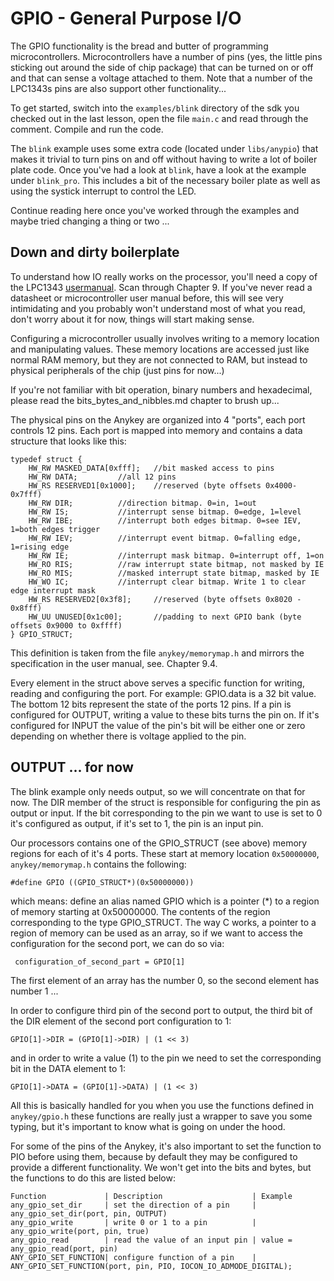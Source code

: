 # GPIO - General Purpose I/O

The GPIO functionality is the bread and butter of programming
microcontrollers. Microcontrollers have a number of pins (yes, the
little pins sticking out around the side of chip package) that can be
turned on or off and that can sense a voltage attached to them. Note
that a number of the LPC1343s pins are also support other
functionality...

To get started, switch into the `examples/blink` directory of the sdk
you checked out in the last lesson, open the file `main.c` and read
through the comment. Compile and run the code.

The `blink` example uses some extra code (located under `libs/anypio`)
that makes it trivial to turn pins on and off without having to write a
lot of boiler plate code. Once you've had a look at `blink`, have a look
at the example under `blink_pro`. This includes a bit of the necessary
boiler plate as well as using the systick interrupt to control the LED.

Continue reading here once you've worked through the examples and maybe
tried changing a thing or two ...

## Down and dirty boilerplate

To understand how IO really works on the processor, you'll need a copy
of the LPC1343
[usermanual](http://www.nxp.com/documents/user_manual/UM10375.pdf). Scan
through Chapter 9. If you've never read a datasheet or microcontroller
user manual before, this will see very intimidating and you probably
won't understand most of what you read, don't worry about it for now,
things will start making sense.


Configuring a microcontroller usually involves writing to a memory
location and manipulating values. These memory locations are accessed
just like normal RAM memory, but they are not connected to RAM, but
instead to physical peripherals of the chip (just pins for now...)

If you're not familiar with bit operation, binary numbers and
hexadecimal, please read the bits_bytes_and_nibbles.md chapter to brush
up...

The physical pins on the Anykey are organized into 4 "ports", each port
controls 12 pins. Each port is mapped into memory and contains a data
structure that looks like this:

    typedef struct {
    	HW_RW MASKED_DATA[0xfff];	//bit masked access to pins
    	HW_RW DATA;			//all 12 pins
    	HW_RS RESERVED1[0x1000];	//reserved (byte offsets 0x4000-0x7fff)
    	HW_RW DIR;			//direction bitmap. 0=in, 1=out
    	HW_RW IS;			//interrupt sense bitmap. 0=edge, 1=level
    	HW_RW IBE;			//interrupt both edges bitmap. 0=see IEV, 1=both edges trigger
    	HW_RW IEV;			//interrupt event bitmap. 0=falling edge, 1=rising edge
    	HW_RW IE;			//interrupt mask bitmap. 0=interrupt off, 1=on
    	HW_RO RIS;			//raw interrupt state bitmap, not masked by IE
    	HW_RO MIS;			//masked interrupt state bitmap, masked by IE
    	HW_WO IC;			//interrupt clear bitmap. Write 1 to clear edge interrupt mask
    	HW_RS RESERVED2[0x3f8];		//reserved (byte offsets 0x8020 - 0x8fff)
    	HW_UU UNUSED[0x1c00];		//padding to next GPIO bank (byte offsets 0x9000 to 0xffff)
    } GPIO_STRUCT;

This definition is taken from the file `anykey/memorymap.h` and mirrors the
specification in the user manual, see. Chapter 9.4. 

Every element in the struct above serves a specific function for
writing, reading and configuring the port. For example: GPIO.data
is a 32 bit value. The bottom 12 bits represent the state of the ports
12 pins. If a pin is configured for OUTPUT, writing a value to these
bits turns the pin on. If it's configured for INPUT the value of the
pin's bit will be either one or zero depending on whether there is
voltage applied to the pin.


## OUTPUT ... for now

The blink example only needs output, so we will concentrate on that for
now. The DIR member of the struct is responsible for configuring the pin
as output or input. If the bit corresponding to the pin we want to
use is set to 0 it's configured as output, if it's set to 1, the pin is
an input pin. 

Our processors  contains one of the GPIO_STRUCT (see above) memory
regions for each of it's 4 ports. These start at memory location
`0x50000000`, `anykey/memorymap.h` contains the following:

    #define GPIO ((GPIO_STRUCT*)(0x50000000))

which means: define an alias named GPIO which is a pointer (\*) to a
region of memory starting at 0x50000000. The contents of the region
corresponding to the type GPIO_STRUCT. The way C works, a pointer to a
region of memory can be used as an array, so if we want to access the
configuration for the second port, we can do so via:

     configuration_of_second_part = GPIO[1]

The first element of an array has the number 0, so the second element
has number 1 ...

In order to configure third pin of the second port to output, the third
bit of the DIR element of the second port configuration to 1:

    GPIO[1]->DIR = (GPIO[1]->DIR) | (1 << 3)

and in order to write a value (1) to the pin we need to set the
corresponding bit in the DATA element to 1:

    GPIO[1]->DATA = (GPIO[1]->DATA) | (1 << 3)

All this is basically handled for you when you use the functions defined
in `anykey/gpio.h` these functions are really just a wrapper to save you
some typing, but it's important to know what is going on under the hood.

For some of the pins of the Anykey, it's also important to set the
function to PIO before using them, because by default they may be
configured to provide a different functionality. We won't get into the
bits and bytes, but the functions to do this are listed below:

    Function             | Description                    | Example
    any_gpio_set_dir     | set the direction of a pin     | any_gpio_set_dir(port, pin, OUTPUT)
    any_gpio_write       | write 0 or 1 to a pin          | any_gpio_write(port, pin, true)
    any_gpio_read        | read the value of an input pin | value = any_gpio_read(port, pin)
    ANY_GPIO_SET_FUNCTION| configure function of a pin    | ANY_GPIO_SET_FUNCTION(port, pin, PIO, IOCON_IO_ADMODE_DIGITAL);







